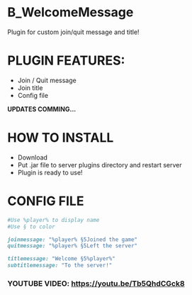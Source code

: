 # B_WelcomeMessage
Plugin for custom join/quit message and title!

# PLUGIN FEATURES:

- Join / Quit message
- Join title
- Config file

**UPDATES COMMING...**

# HOW TO INSTALL

- Download 
- Put .jar file to server plugins directory and restart server
- Plugin is ready to use!

# CONFIG FILE
```ruby
#Use %player% to display name
#Use § to color

joinmessage: "%player% §5Joined the game"
quitmessage: "%player% §5Left the server"

titlemessage: "Welcome §5%player%"
subtitlemessage: "To the server!"
```

### YOUTUBE VIDEO: https://youtu.be/Tb5QhdCGck8
